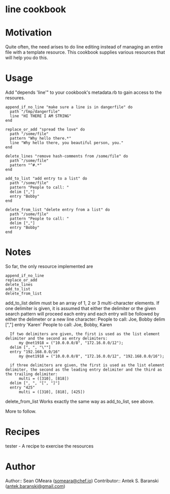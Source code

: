 # line cookbook

# Motivation
Quite often, the need arises to do line editing instead of managing an
entire file with a template resource. This cookbook supplies various 
resources that will help you do this.

# Usage
Add "depends 'line'" to your cookbook's metadata.rb to gain access to
the resoures.

    append_if_no_line "make sure a line is in dangerfile" do
      path "/tmp/dangerfile"
      line "HI THERE I AM STRING"
    end
    
    replace_or_add "spread the love" do
      path "/some/file"
      pattern "Why hello there.*"
      line "Why hello there, you beautiful person, you."
    end

    delete_lines "remove hash-comments from /some/file" do
      path "/some/file"
      pattern "^#.*"
    end

    add_to_list "add entry to a list" do
      path "/some/file"
      pattern "People to call: "
      delim [","]
      entry "Bobby"
    end

    delete_from_list "delete entry from a list" do
      path "/some/file"
      pattern "People to call: "
      delim [","]
      entry "Bobby"
    end

# Notes
So far, the only resource implemented are 

    append_if_no_line
    replace_or_add
    delete_lines
    add_to_list
    delete_from_list

  add_to_list
    delim must be an array of 1, 2 or 3 multi-character elements.
      If one delimiter is given, it is assumed that either the delimiter or the given search pattern will proceed each entry and
      each entry will be followed by either the delimeter or a new line character:
          People to call: Joe, Bobby
	  delim [","]
	  entry 'Karen'
          People to call: Joe, Bobby, Karen
	   
      If two delimiters are given, the first is used as the list element delimiter and the second as entry delimiters:
          my @net1918 = ("10.0.0.0/8", "172.16.0.0/12");
	  delim [", ", "\""]
	  entry "192.168.0.0/16"
          my @net1918 = ("10.0.0.0/8", "172.16.0.0/12", "192.168.0.0/16");

      if three delimiters are given, the first is used as the list element delimiter, the second as the leading entry delimiter and the third as the trailing delimiter:
          multi = ([310], [818])
      delim [", ", "[", "]"]
      entry "425"
          multi = ([310], [818], [425])

  delete_from_list
    Works exactly the same way as add_to_list, see above.
	        

More to follow.

# Recipes
tester -  A recipe to exercise the resources

# Author
Author:: Sean OMeara (<someara@chef.io>)
Contributor:: Antek S. Baranski (<antek.baranski@gmail.com>)

